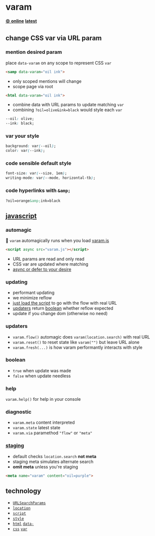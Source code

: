 # varam

[🟣 **online**](https://ryanve.dev/varam) [**latest**](../../releases/latest)

## change CSS var via URL param

### mention desired param

place `data-varam` on any scope to represent CSS `var`

```html
<samp data-varam="oil ink">
```

- only scoped mentions will change
- scope page via root


```html
<html data-varam="oil ink">
```

- combine data with URL params to update matching `var`
- combining `?oil=olive&ink=black` would style each `var`

```css
--oil: olive;
--ink: black;
```

### var your style

```css
background: var(--oil);
color: var(--ink);
```

### code sensible default style

```css
font-size: var(--size, 1em);
writing-mode: var(--mode, horizontal-tb);
```

### code hyperlinks with `&amp;`

```html
?oil=orange&amp;ink=black
```

## [javascript](varam.js)

### automagic

🚥 `varam` automagically runs when you load [varam.js](varam.js)

```html
<script async src="varam.js"></script>
```

- URL params are read and only read
- CSS var are updated where matching
- [async or defer to your desire](../../releases)

### updating

- performant updating
- we minimize reflow
- [just load the script](#automagic) to go with the flow with real URL
- [updaters](#updaters) return [boolean](#boolean) whether reflow expected
- update if you change dom (otherwise no need)

### updaters

- `varam.flow()` automagic does `varam(location.search)` with real URL
- `varam.reset()` to reset state like `varam("")`  but leave URL alone
- `varam.fresh(...)` is how varam performantly interacts with style

### boolean

- `true` when update was made
- `false` when update needless

### help

`varam.help()` for help in your console

### diagnostic

- `varam.meta` content interpreted
- `varam.state` latest state
- `varam.via` paramethod `"flow"` or `"meta"`

### [staging](../../pull/8)

- default checks `location.search` **not meta**
- staging meta simulates alternate search
- **omit meta** unless you're staging

```html
<meta name="varam" content="oil=purple">
```

## technology

- [`URLSearchParams`](https://mdn.io/URLSearchParams)
- [`location`](https://mdn.io/window-location)
- [`script`](https://mdn.io/the-script-element)
- [`style`](https://mdn.io/CSSStyleDeclaration)
- [`html`](index.html) [`data-`](https://mdn.io/data-attributes)
- [`css`](www.css) [`var`](https://mdn.io/css-var)
